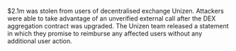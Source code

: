 $2.1m was stolen from users of decentralised exchange Unizen. Attackers were able to take advantage of an unverified external call after the DEX aggregation contract was upgraded. The Unizen team released a statement in which they promise to reimburse any affected users without any additional user action.
